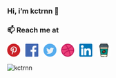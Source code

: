 ### Hi, i’m kctrnn 👋

<h3>📫 Reach me at</h3>

<a href="#"><img src="pinterest.svg" width="30" height="30"></a>&nbsp;&nbsp;
<a href="#"><img src="f.svg" width="30" height="30"></a>&nbsp;&nbsp;
<a href="#"><img src="twitter.svg" width="30" height="30"></a>&nbsp;&nbsp;
<a href="#"><img src="dribbble.svg" width="30" height="30"></a>&nbsp;&nbsp;
<a href="#"><img src="linkedinnn.svg" width="30" height="30"></a>&nbsp;&nbsp;
<a href="#"><img src="coffee-cup.svg" width="30" height="30"></a>

![kctrnn](https://res.cloudinary.com/dlfrricff/image/upload/c_scale,h_1600/v1606397643/kctrnn/shaurya-sagar-4YtilUhVOm0-unsplash_hx3goi.jpg)


 


